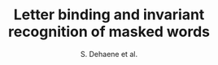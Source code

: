 ---
cat: ciel
subcat: neurophysics
bestof: false
author: S. Dehaene et al.
title: Letter binding and invariant recognition of masked words
journal: Psychol Sci
year: 2004
type: article
---